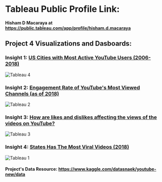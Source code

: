 # Tableau Public Profile Link:
**Hisham D Macaraya at https://public.tableau.com/app/profile/hisham.d.macaraya**

## Project 4 Visualizations and Dasboards:

### Insight 1: [US Cities with Most Active YouTube Users (2006-2018)](https://public.tableau.com/shared/D3T8RCYST?:display_count=n&:origin=viz_share_link)

![Tableau 4](https://user-images.githubusercontent.com/118230471/214647865-2b461473-6550-47e6-be44-b54bca9e1caf.png)


### Insight 2: [Engagement Rate of YouTube's Most Viewed Channels (as of 2018)](https://public.tableau.com/app/profile/hisham.d.macaraya/viz/EngagementRateofYouTubesMostViewedChannelsasof2018/Sheet5)

![Tableau 2](https://user-images.githubusercontent.com/118230471/214648427-ea4e3f73-bd0c-4e53-9d9f-83bb0b08fce9.png)


### Insight 3: [How are likes and dislikes affecting the views of the videos on YouTube?](https://public.tableau.com/app/profile/hisham.d.macaraya/viz/LikesandDislikesvsViewsonYouTubedatafrom2018/LikesDislikesvsViews)

![Tableau 3](https://user-images.githubusercontent.com/118230471/214649175-53cf6fee-5b99-40af-8951-f7159459b7f5.png)


### Insight 4: [States Has The Most Viral Videos (2018)](https://public.tableau.com/app/profile/hisham.d.macaraya/viz/StatesHasTheMostViralVideos2018/Dashboard1)

![Tableau 1](https://user-images.githubusercontent.com/118230471/214650335-f66d4e8e-bfc5-4731-945c-3d2f724d0959.png)


#### Project's Data Resource: https://www.kaggle.com/datasnaek/youtube-new/data
